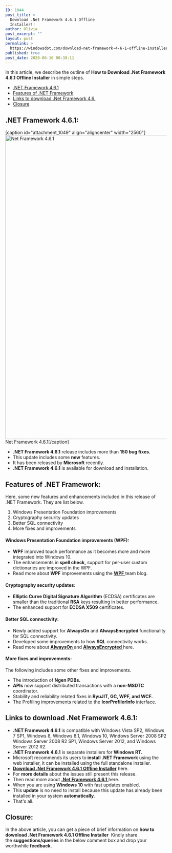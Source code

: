 ```yaml
---
ID: 1044
post_title: >
  Download .Net Framework 4.6.1 Offline
  Installer!!
author: Olivia
post_excerpt: ""
layout: post
permalink: >
  https://windowsdot.com/download-net-framework-4-6-1-offline-installer/
published: true
post_date: 2020-06-16 00:38:11
---
```

In this article, we describe the outline of <strong>How to Download .Net Framework 4.6.1 Offline Installer</strong> in simple steps.
<ul class="toc">
 	<li><a href="#1">.NET Framework 4.6.1</a></li>
 	<li><a href="#2">Features of .NET Framework</a></li>
 	<li><a href="#3">Links to download .Net Framework 4.6.</a></li>
 	<li><a href="#4">Closure</a></li>
</ul>
<h2 id="1">.NET Framework 4.6.1:</h2>
[caption id="attachment_1049" align="aligncenter" width="2560"]<img class="wp-image-1049 size-full" src="https://windowsdot.com/wp-content/uploads/2020/06/Net-Framework-4.6.1-.png" alt="Net Framework 4.6.1" width="2560" height="948" /> Net Framework 4.6.1[/caption]
<ul>
 	<li><strong>.NET Framework 4.6.1</strong> release includes more than <strong>150 bug fixes.</strong></li>
 	<li>This update includes some <strong>new</strong> features.</li>
 	<li>It has been released by <strong>Microsoft</strong> recently.</li>
 	<li><strong>.NET Framework 4.6.1</strong> is available for download and installation.</li>
</ul>
<h2 id="2">Features of .NET Framework:</h2>
Here, some new features and enhancements included in this release of .NET Framework. They are list below.
<ol>
 	<li>Windows Presentation Foundation improvements</li>
 	<li>Cryptography security updates</li>
 	<li>Better SQL connectivity</li>
 	<li>More fixes and improvements</li>
</ol>
<h4>Windows Presentation Foundation improvements (WPF):</h4>
<ul>
 	<li><strong>WPF</strong> improved touch performance as it becomes more and more integrated into Windows 10.</li>
 	<li>The enhancements in<strong> spell check,</strong> support for per-user custom dictionaries are improved in the WPF.</li>
 	<li>Read more about <strong>WPF</strong> improvements using the <a href="https://blogs.msdn.com/b/wpf/archive/2015/10/29/wpf-in-net-4-6-1.aspx"><strong>WPF</strong> </a>team blog.</li>
</ul>
<h4>Cryptography security updates:</h4>
<ul>
 	<li><strong>Elliptic Curve Digital Signature Algorithm</strong> (ECDSA) certificates are smaller than the traditional <strong>RSA</strong> keys resulting in better performance.</li>
 	<li>The enhanced support for <strong>ECDSA X509</strong> certificates.</li>
</ul>
<h4>Better SQL connectivity:</h4>
<ul>
 	<li>Newly added support for <strong>AlwaysOn</strong> and <strong>AlwaysEncrypted </strong>functionality for SQL connectivity.</li>
 	<li>Developed some improvements to how <strong>SQL</strong> connectivity works.</li>
 	<li>Read more about <a href="https://msdn.microsoft.com/library/hh510230.aspx"><strong>AlwaysOn</strong> </a>and <a href="https://msdn.microsoft.com/library/mt163865.aspx"><strong>AlwaysEncrypted</strong> </a>here.</li>
</ul>
<h4>More fixes and improvements:</h4>
The following includes some other fixes and improvements.
<ul>
 	<li>The introduction of <strong>Ngen PDBs.</strong></li>
 	<li><strong>APIs</strong> now support distributed transactions with a <strong>non-MSDTC</strong> coordinator.</li>
 	<li>Stability and reliability related fixes in<strong> RyuJIT, GC, WPF, and WCF.</strong></li>
 	<li>The Profiling improvements related to the <strong>IcorProfilerInfo</strong> interface.</li>
</ul>
<h2 id="3">Links to download .Net Framework 4.6.1:</h2>
<ul>
 	<li><strong>.NET Framework 4.6.1</strong> is compatible with Windows Vista SP2, Windows 7 SP1, Windows 8, Windows 8.1, Windows 10, Windows Server 2008 SP2 Windows Server 2008 R2 SP1, Windows Server 2012, and Windows Server 2012 R2.</li>
 	<li><strong>.NET Framework</strong> <strong>4.6.1</strong> is separate installers for <strong>Windows RT.</strong></li>
 	<li>Microsoft recommends its users to<strong> install .NET Framework</strong> using the web installer, it can be installed using the full standalone installer.</li>
 	<li><a href="https://www.microsoft.com/en-us/download/details.aspx?id=49982"><strong>Download .Net Framework 4.6.1 Offline Installer</strong></a> here.</li>
 	<li>For <strong>more details</strong> about the issues still present this release.</li>
 	<li>Then read more about <a href="https://support.microsoft.com/en-us/kb/3088514"><strong>.Net Framework 4.6.1</strong> </a>here.</li>
 	<li>When you are using <strong>Windows 10</strong> with fast updates enabled.</li>
 	<li>This <strong>update</strong> is no need to install because this update has already been installed in your system <strong>automatically</strong>.</li>
 	<li>That's all.</li>
</ul>
<h2 id="4">Closure:</h2>
In the above article, you can get a piece of brief information on <strong>how to download .Net Framework 4.6.1 Offline Installer</strong>  Kindly share the <strong>suggestions/queries</strong> in the below comment box and drop your worthwhile <strong>feedback.</strong>